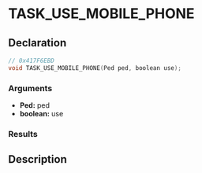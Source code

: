 # TASK_USE_MOBILE_PHONE

## Declaration
```cpp
// 0x417F6EBD
void TASK_USE_MOBILE_PHONE(Ped ped, boolean use);
```

### Arguments
- **Ped:** ped
- **boolean:** use

### Results

## Description
